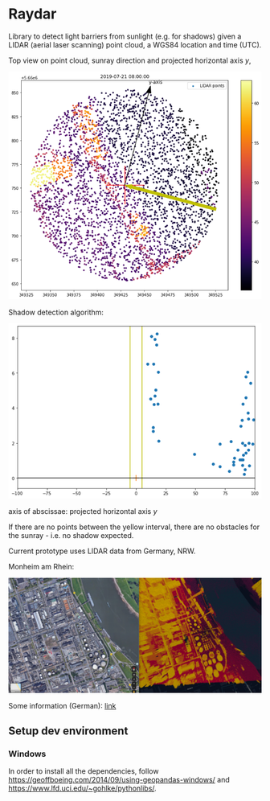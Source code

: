 # Raydar

Library to detect light barriers from sunlight (e.g. for shadows) given a LIDAR (aerial laser scanning) point cloud, a WGS84 location and time (UTC).

Top view on point cloud, sunray direction and projected horizontal axis $y$,

![debug](assets/debug1.png)

Shadow detection algorithm:

![debug](assets/debug2.png)

axis of abscissae: projected horizontal axis $y$

If there are no points between the yellow interval, there are no obstacles for the sunray - i.e. no shadow expected.

Current prototype uses LIDAR data from Germany, NRW.

Monheim am Rhein:

![header](assets/header.png)

Some information (German): [link](https://www.bezreg-koeln.nrw.de/brk_internet/geobasis/hoehenmodelle/oberflaechenmodell/index.html)

## Setup dev environment

### Windows

In order to install all the dependencies, follow https://geoffboeing.com/2014/09/using-geopandas-windows/
and https://www.lfd.uci.edu/~gohlke/pythonlibs/.